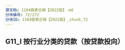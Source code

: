 ```yaml
---
源文档: 1104报表合辑【2022版】.md
分块编号: 72/272
分块ID: 1104报表合辑【2022版】_chunk_72
---
```


## G11\_I 按行业分类的贷款（按贷款投向）
